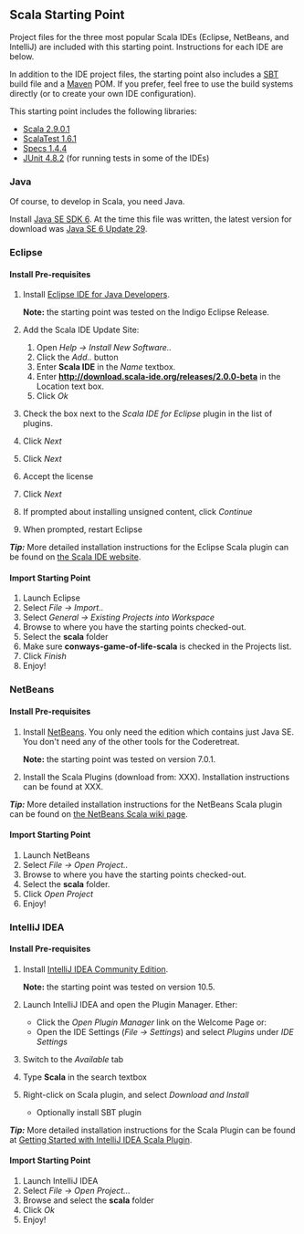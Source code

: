 ## Scala Starting Point

Project files for the three most popular Scala IDEs (Eclipse,
NetBeans, and IntelliJ) are included with this starting point.
Instructions for each IDE are below.

In addition to the IDE project files, the starting point also includes
a [SBT](https://github.com/harrah/xsbt/wiki) build file and a 
[Maven](http://maven.apache.org/) POM. If you prefer, feel free to use
the build systems directly (or to create your own IDE configuration).

This starting point includes the following libraries:

* [Scala 2.9.0.1](http://www.scala-lang.org/)
* [ScalaTest 1.6.1](http://scalatest.org/)
* [Specs 1.4.4](http://code.google.com/p/specs/)
* [JUnit 4.8.2](http://www.junit.org/) (for running tests in some of the IDEs)

### Java
Of course, to develop in Scala, you need Java.

Install [Java SE SDK 6](http://www.oracle.com/technetwork/java/javase/downloads/index.html). 
At the time this file was written, the latest version for download was
[Java SE 6 Update 29](http://www.oracle.com/technetwork/java/javase/downloads/jdk-6u29-download-513648.html).

### Eclipse
#### Install Pre-requisites
1. Install [Eclipse IDE for Java Developers](http://www.eclipse.org/downloads/).

   **Note:** the starting point was tested on the Indigo Eclipse Release.

2. Add the Scala IDE Update Site:
    1. Open _Help -> Install New Software.._
    2. Click the _Add.._ button
    3. Enter **Scala IDE** in the _Name_ textbox.
    4. Enter **http://download.scala-ide.org/releases/2.0.0-beta** in the
       Location text box.
    5. Click _Ok_
3. Check the box next to the _Scala IDE for Eclipse_ plugin in the list of
   plugins.
4. Click _Next_
5. Click _Next_
6. Accept the license
7. Click _Next_
8. If prompted about installing unsigned content, click _Continue_
9. When prompted, restart Eclipse

_**Tip:**_ More detailed installation instructions for the Eclipse
Scala plugin can be found on [the Scala IDE website](http://www.scala-ide.org/).


#### Import Starting Point
1. Launch Eclipse
2. Select _File -> Import.._
3. Select _General -> Existing Projects into Workspace_
4. Browse to where you have the starting points checked-out.
5. Select the **scala** folder
6. Make sure **conways-game-of-life-scala** is checked in the Projects list.
7. Click _Finish_
8. Enjoy!


### NetBeans
#### Install Pre-requisites
1. Install [NetBeans](http://netbeans.org/downloads/).
   You only need the edition which contains just Java SE. You don't
   need any of the other tools for the Coderetreat.

   **Note:** the starting point was tested on version 7.0.1.

2. Install the Scala Plugins (download from: XXX). Installation
   instructions can be found at XXX.

_**Tip:**_ More detailed installation instructions for the NetBeans
Scala plugin can be found on [the NetBeans Scala wiki page](http://wiki.netbeans.org/Scala).

#### Import Starting Point
1. Launch NetBeans
2. Select _File -> Open Project.._
3. Browse to where you have the starting points checked-out.
4. Select the **scala** folder.
5. Click _Open Project_
6. Enjoy!

### IntelliJ IDEA
#### Install Pre-requisites
1. Install [IntelliJ IDEA Community Edition](http://www.jetbrains.com/idea/download/).

   **Note:** the starting point was tested on version 10.5.

2. Launch IntelliJ IDEA and open the Plugin Manager. Ether:
    * Click the _Open Plugin Manager_ link on the Welcome Page
      or:
    * Open the IDE Settings (_File -> Settings_) and select _Plugins_
      under _IDE Settings_

3. Switch to the _Available_ tab
4. Type **Scala** in the search textbox
5. Right-click on Scala plugin, and select _Download and Install_
    - Optionally install SBT plugin

_**Tip:**_  More detailed installation instructions for the Scala
Plugin can be found at
[Getting Started with IntelliJ IDEA Scala Plugin](http://confluence.jetbrains.net/display/SCA/Getting+Started+with+IntelliJ+IDEA+Scala+Plugin).

#### Import Starting Point
1. Launch IntelliJ IDEA
2. Select _File -> Open Project..._
3. Browse and select the **scala** folder
4. Click _Ok_
5. Enjoy!
